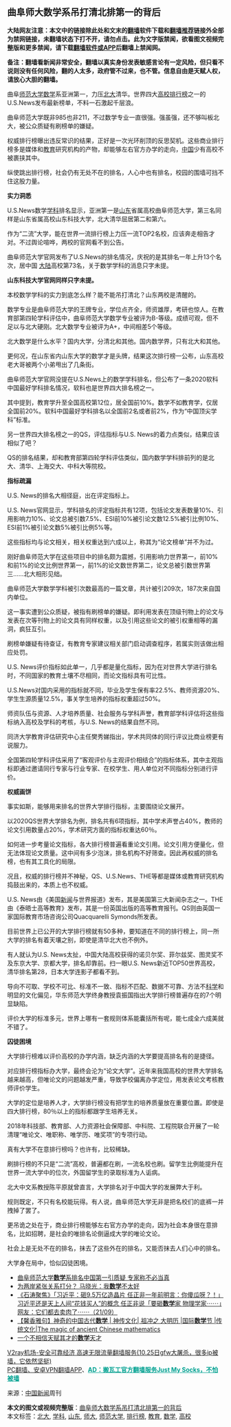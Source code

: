  <h2>曲阜师大数学系吊打清北排第一的背后</h2> <p class="notice"><b>大陆网友注意：本文中的链接除此处和文末的<a href="https://github.com/bannedbook/fanqiang" >翻墙</a>软件下载和<a href="https://github.com/killgcd/justmysocks/blob/master/README.md">翻墙推荐</a>链接外全部为禁网链接，未翻墙状态下打不开，请勿点击。此为文字版禁闻，欲看图文视频完整版和更多禁闻，请下载<a href="https://github.com/bannedbook/fanqiang">翻墙软件或APP</a>后翻墙上禁闻网。</p><p>备注：翻墙看新闻非常安全，翻墙以真实身份发表敏感言论有一定风险，但只看不说则没有任何风险，翻的人太多，政府管不过来，也不管。信息自由是天赋人权，请放心大胆的翻墙。</b></p>  <div class="entry"> <p id="conimg"></p> <p>曲阜<a href="https://www.bannedbook.org/bnews/tag/%E5%B8%88%E8%8C%83%E5%A4%A7%E5%AD%A6/" class="st_tag internal_tag" rel="tag" title="标签 师范大学 下的日志">师范大学</a><a href="https://www.bannedbook.org/bnews/tag/%e6%95%b0%e5%ad%a6/" class="st_tag internal_tag" rel="tag" title="标签 数学 下的日志">数学</a>系亚洲第一，力压<a href="https://www.bannedbook.org/bnews/tag/%E5%8C%97%E5%A4%A7/" class="st_tag internal_tag" rel="tag" title="标签 北大 下的日志">北大</a>清华。世界四大<a href="https://www.bannedbook.org/bnews/tag/%E9%AB%98%E6%A0%A1/" class="st_tag internal_tag" rel="tag" title="标签 高校 下的日志">高校</a><a href="https://www.bannedbook.org/bnews/tag/%E6%8E%92%E8%A1%8C%E6%A6%9C/" class="st_tag internal_tag" rel="tag" title="标签 排行榜 下的日志">排行榜</a>之一的U.S.News发布最新榜单，不料一石激起千层浪。</p> <p>曲阜师范大学既非985也非211，不过数学专业一直很强。强虽强，还不够叫板北大，被公众质疑有刷榜单的嫌疑。</p> <p>权威排行榜曝出违反常识的结果，正好是一次光环削顶的反思契机。这些商业排行榜多是媒体和<a href="https://www.bannedbook.org/bnews/tag/%e6%95%99%e8%82%b2/" class="st_tag internal_tag" rel="tag" title="标签 教育 下的日志">教育</a>研究机构的产物，却能够左右官方办学的走向，<span class='wp_keywordlink_affiliate'><a href="https://www.bannedbook.org/" title="中国" target="_blank">中国</a></span>少有高校不被裹挟其中。</p> <p>纵使跳出排行榜，社会仍有无处不在的排名，人心中也有排名，校园的围墙可挡不住这股力量。</p> <p><strong>实力洞悉</strong></p> <p>U.S.News数学<a href="https://www.bannedbook.org/bnews/tag/%E5%AD%A6%E7%A7%91/" class="st_tag internal_tag" rel="tag" title="标签 学科 下的日志">学科</a>排名显示，亚洲第一是<a href="https://www.bannedbook.org/bnews/tag/%e5%b1%b1%e4%b8%9c/" class="st_tag internal_tag" rel="tag" title="标签 山东 下的日志">山东</a>省属高校曲阜师范大学，第三名同样是山东省属高校山东科技大学，北大清华屈居第二和第六。</p> <p>作为“二流”大学，能在世界一流排行榜上力压一流TOP2名校，应该奔走相告才对。不过舆论喧哗，两校的官网看不到公告。</p> <p>曲阜师范大学官网发布了U.S.News的排名情况，庆祝的是其排名一年上升13个名次，居中国 <span class='wp_keywordlink_affiliate'><a href="https://www.bannedbook.org/" title="大陆" target="_blank">大陆</a></span>高校第73名，关于数学学科的消息只字未提。</p> <p><strong>山东科技大学官网同样只字未提。</strong></p> <p>本校数学学科的实力到底怎么样？能不能吊打清北？山东两校是清醒的。</p> <p>数学专业是曲阜师范大学的王牌专业，学位点齐全，师资雄厚，考研也惊人。在教育部第四轮学科评估中，曲阜师范大学数学专业被评为B-等级。成绩可观，但不足以与北大硬刚。北大数学专业被评为A+，中间相差5个等级。</p> <p>北大数学是什么水平？国内大学，分清北和其他。国内数学界，只有北大和其他。</p>  <p>更何况，在山东省内山东大学的数学才是头牌，结果这次排行榜一公布，山东高校老大哥被两个小弟甩出了几条街。</p> <p>曲阜师范大学官网没提在U.S.News上的数学学科排名，但公布了一条2020软科中国最好学科排名情况，软科也是世界四大排名榜之一。</p> <p>其中提到，教育学升至全国高校第12位，居全国前10%。数学不如教育学，仅居全国前20%。软科中国最好学科排名以全国前2名或者前2%，作为“中国顶尖学科”标准。</p> <p>另一世界四大排名榜之一的QS，评估指标与U.S. News的着力点类似，结果应该相似了吧？</p> <p>QS的排名结果，却和教育部第四轮学科评估类似，国内数学学科排前列的是北大、清华、上海交大、中科大等院校。</p> <p><strong>指标疏漏</strong></p> <p>U.S. News的排名大相径庭，出在评定指标上。</p> <p>U.S. News官网显示，学科排名的评定指标共有12项，包括论文发表数量10%、引用影响力10%、论文总被引数7.5%、ESI前10%被引论文数12.5%被引比例10%、ESI前1%被引论文数5%被引比例5%等。</p> <p>这些指标均与论文相关，相关权重达到六成以上，称其为“论文榜单”并不为过。</p> <p>刚好曲阜师范大学在这些项目中的排名颇为震撼，引用影响力世界第一，前10%和前1%的论文比例世界第一，前1%的论文数世界第二，论文总被引数世界第三……北大相形见绌。</p> <p>曲阜师范大学数学学科被引次数最高的一篇文章，共计被引209次，187次来自国内单位。</p> <p>这一事实遭到公众质疑，被指有刷榜单的嫌疑。即利用发表在顶级刊物上的论文与发表在次等刊物上的论文具有同样权重，以及引用这些论文的被引权重相等的漏洞，疯狂互引。</p> <p>刷榜单嫌疑有待查证，有教育专家建议相关部门启动调查程序，若属实则该做出相应处罚。</p>  <p>U.S. News评价指标如此单一，几乎都是量化指标，因为在对世界大学进行排名时，不同国家的教育土壤不尽相同，而论文指标具有可比性。</p> <p>U.S.News对国内采用的指标就不同，毕业及学生保有率22.5%、教师资源20%、学生生源质量12.5%，事关学生培养的指标权重超过50%。</p> <p>师资队伍与资源、人才培养质量、社会服务与学科声誉，教育部学科评估将这些指标纳入高校及学科的考核，与U.S. News的结果自然不同。</p> <p>同济大学教育评估研究中心主任樊秀娣指出，学术共同体的同行评议比商业榜更有说服力。</p> <p>全国第四轮学科评估采用了“客观评价与主观评价相结合”的指标体系，其中主观指标即通过邀请同行专家与行业专家、在校学生、用人单位对不同指标分别进行评价。</p> <p><strong>权威画饼</strong></p> <p>事实如斯，能够用来排名的世界大学排行指标，主要围绕论文展开。</p> <p>以2020QS世界大学排名为例，排名共有6项指标，其中学术声誉占40%，教师的论文引用数量占20%，学术研究方面的指标权重达60％。</p> <p>如何进一步考量论文指标，各大排行榜普遍看重论文引用。论文引用方便量化，但无法体现论文质量。这中间有多少泡沫，排名机构不好筛查。因此再权威的排名榜，也有其工具化的局限。</p> <p>况且，权威的排行榜并不神秘，QS、U.S.News、THE等都是媒体或教育研究机构捣鼓出来的，本质上也不权威。</p> <p>U.S. News由《美国<span class='wp_keywordlink_affiliate'><a href="https://www.bannedbook.org/" title="新闻">新闻</a></span>与世界报道》发布，其是美国第三大新闻杂志之一。THE由《泰晤士高等教育》发布，其是一份英国出版的高等教育报刊。QS则由英国一家国际教育市场咨询公司Quacquarelli Symonds所发表。</p> <p>目前世界上已公开的大学排行榜就有50多种，要知道在不同的排行榜上，同一所大学的排名有着天壤之别，即使是清华北大也不例外。</p> <p>有人就认为U.S. News太扯，中国大陆高校获得的诺贝尔奖、菲尔兹奖、图灵奖不及东京大学、京都大学，排名却靠前。扫一眼U.S. News新近TOP50世界高校，清华排名第28，日本大学连影子都看不到。</p>  <p>导向不可取、学校不可比、标准不一致、指标不匹配、数据不可靠、方法不<span class='wp_keywordlink'><a href="https://www.bannedbook.org/forum11/topic309.html" title="禁片：“科学”的棍子" target="_blank">科学</a></span>和明显的文化偏见，华东师范大学终身教授袁振国指出大学排行榜普遍存在的7个明显缺陷。</p> <p>评价大学的标准多元，世界上哪有一套规则体系能囊括所有呢，能七成全六成美就不错了。</p> <p><strong>囚徒困境</strong></p> <p>大学排行榜难以评价高校的办学内涵，缺乏内涵的大学要提高排名有的是捷径。</p> <p>对应排行榜指标办大学，最终会沦为“论文大学”。近年来我国高校的世界大学排名越来越高，但唯论文的问题越发严重，导致学校偏离办学定位，用发表论文考核教师评价学生。</p> <p>大学的定位是培养人才，大学排行榜没有把学生的培养质量放在重要位置。即使是四大排行榜，80％以上的指标都跟学生培养无关。</p> <p>2018年科技部、教育部、人力资源社会保障部、中科院、工程院联合开展了一轮清理“唯论文、唯职称、唯学历、唯奖项”的专项行动。</p> <p>真有大学不在意排行榜吗？也许有，比较稀缺。</p> <p>刷排行榜的不只是“二流”高校，普遍都在刷，一流名校也刷。留学生比例能提升在世界一流大学中的位次，外国留学生的录取标准为人诟病。</p> <p>北大中文系教授陈平原就曾直言，大学排名对于中国大学的发展弊大于利。</p> <p>规则既定，不只有名校能玩得。有人说，曲阜师范大学无非是把名校们的底裤一并拽掉了罢了。</p> <p>更吊诡之处在于，商业排行榜能够左右官方办学的走向，因为社会本身很在意排名，比如招聘，是社会的唯排名论倒逼成大学的唯论文论。</p> <p>社会上是无处不在的排名，抹去了这些外在的排名，又能否抹去人们心中的排名。</p>  <p>大学身在局中，恰似囚徒困境。</p> <ul class='op-related-articles' title='相关阅读'> <li><a href='https://www.bannedbook.org/bnews/baitai/20201024/1419574.html' target='_blank'>曲阜师范大学<b>数学</b>系排名中国第一引质疑 专家称不必当真</a></li> <li><a href='https://www.bannedbook.org/bnews/ssgc/20201001/1405972.html' target='_blank'>为两岸紧张关系打分？ 马晓光：我<b>数学</b>不太好</a></li> <li><a href='https://www.bannedbook.org/bnews/bannedvideo/20200922/1400665.html' target='_blank'>《石涛聚焦》「习近平：砸9.5万亿造晶片 任正非一年前明言：你傻瓜呀？！」习近平还是天上人间“花钱买人”的概念 任正非说「要砸<b>数学</b>家 物理学家⋯⋯」网友：它们都去卖肉了⋯⋯（21/09）</a></li> <li><a href='https://www.bannedbook.org/bnews/tculture/20200920/1399841.html' target='_blank'>【馨香雅句】神奇的中国古代<b>数学</b> | 神传文化| 祖冲之 大明历 |国际<b>数学</b>节 |传统文化|The magic of ancient Chinese mathematics</a></li> <li><a href='https://www.bannedbook.org/bnews/ccpdope/20200919/1399314.html' target='_blank'>一个不相信天赋其才的<b>数学</b>天才</a></li> </ul> <p class="texttj"> <a href="https://www.bannedbook.org/forum23/topic22702.html" target="_blank">V2ray机场-安全可靠经济 高速无限流量翻墙服务(10.25日gfw大屠杀，很多ip被墙，它依然坚挺)</a><br/> <a href="https://github.com/bannedbook/fanqiang/wiki/%E7%A6%81%E9%97%BB%E7%BD%91%E5%AE%89%E5%8D%93%E7%BF%BB%E5%A2%99%E6%96%B0%E9%97%BBAPP" target="_blank">PC翻墙、安卓VPN翻墙APP</a>、<span onclick="window.open('https://github.com/killgcd/justmysocks/blob/master/README.md')" style="font-weight:bold;color:#00A191;cursor:pointer;text-decoration:underline;outline:none">AD：搬瓦工官方翻墙服务Just My Socks，不怕被墙</span></p><p> 来源：<span class='wp_keywordlink_affiliate'><a href="https://www.bannedbook.org/bnews/cnnews/" title="中国新闻">中国新闻</a></span>周刊 </p><a name='sharetosocial'></a>       <div><b>本文的图文或视频完整版</b>：<a href='https://www.bannedbook.org/bnews/comments/20201101/1423820.html'>曲阜师大数学系吊打清北排第一的背后</a></div>  </div><!--END ENTRY--> <div class="postfooter"> <div>本文标签：<a href="https://www.bannedbook.org/bnews/tag/%E5%8C%97%E5%A4%A7/" rel="tag">北大</a>, <a href="https://www.bannedbook.org/bnews/tag/%E5%AD%A6%E7%A7%91/" rel="tag">学科</a>, <a href="https://www.bannedbook.org/bnews/tag/%e5%b1%b1%e4%b8%9c/" rel="tag">山东</a>, <a href="https://www.bannedbook.org/bnews/tag/%E5%B8%88%E5%A4%A7/" rel="tag">师大</a>, <a href="https://www.bannedbook.org/bnews/tag/%E5%B8%88%E8%8C%83%E5%A4%A7%E5%AD%A6/" rel="tag">师范大学</a>, <a href="https://www.bannedbook.org/bnews/tag/%E6%8E%92%E8%A1%8C%E6%A6%9C/" rel="tag">排行榜</a>, <a href="https://www.bannedbook.org/bnews/tag/%e6%95%99%e8%82%b2/" rel="tag">教育</a>, <a href="https://www.bannedbook.org/bnews/tag/%e6%95%b0%e5%ad%a6/" rel="tag">数学</a>, <a href="https://www.bannedbook.org/bnews/tag/%E9%AB%98%E6%A0%A1/" rel="tag">高校</a></div>  </div><!--END POSTFOOTER--> 